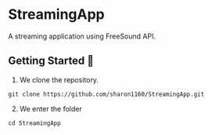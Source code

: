 # StreamingApp

A streaming application using FreeSound API.

## Getting Started :rocket:

1. We clone the repository.

```
git clone https://github.com/sharon1160/StreamingApp.git
```

2. We enter the folder

```
cd StreamingApp
```

